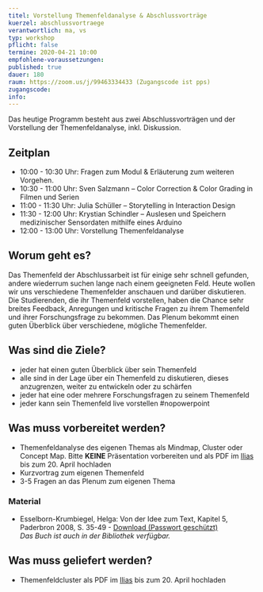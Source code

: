 ```yaml
---
titel: Vorstellung Themenfeldanalyse & Abschlussvorträge
kuerzel: abschlussvortraege
verantwortlich: ma, vs
typ: workshop
pflicht: false
termine: 2020-04-21 10:00
empfohlene-voraussetzungen: 
published: true
dauer: 180
raum: https://zoom.us/j/99463334433 (Zugangscode ist pps)
zugangscode: 
info: 
---
```


Das heutige Programm besteht aus zwei Abschlussvorträgen und der Vorstellung der Themenfeldanalyse, inkl. Diskussion.

## Zeitplan
- 10:00 - 10:30 Uhr: Fragen zum Modul & Erläuterung zum weiteren Vorgehen.
- 10:30 - 11:00 Uhr: Sven Salzmann – Color Correction & Color Grading in Filmen und Serien
- 11:00 - 11:30 Uhr: Julia Schüller – Storytelling in Interaction Design
- 11:30 - 12:00 Uhr: Krystian Schindler – Auslesen und Speichern medizinischer Sensordaten mithilfe eines Arduino
- 12:00 - 13:00 Uhr: Vorstellung Themenfeldanalyse

## Worum geht es?

Das Themenfeld der Abschlussarbeit ist für einige sehr schnell gefunden, andere wiederrum suchen lange nach einem geeigneten Feld. Heute wollen wir uns verschiedene Themenfelder anschauen und darüber diskutieren. Die Studierenden, die ihr Themenfeld vorstellen, haben die Chance sehr breites Feedback, Anregungen und kritische Fragen zu ihrem Themenfeld und ihrer Forschungsfrage zu bekommen. Das Plenum bekommt einen guten Überblick über verschiedene, mögliche Themenfelder.

## Was sind die Ziele?

- jeder hat einen guten Überblick über sein Themenfeld
- alle sind in der Lage über ein Themenfeld zu diskutieren, dieses anzugrenzen, weiter zu entwickeln oder zu schärfen
- jeder hat eine oder mehrere Forschungsfragen zu seinem Themenfeld
- jeder kann sein Themenfeld live vorstellen #nopowerpoint

## Was muss vorbereitet werden?

- Themenfeldanalyse des eigenen Themas als Mindmap, Cluster oder Concept Map. Bitte **KEINE** Präsentation vorbereiten und als PDF im [Ilias](https://ilias.th-koeln.de/goto.php?target=exc_1470959&client_id=ILIAS_FH_Koeln) bis zum 20. April hochladen
- Kurzvortrag zum eigenen Themenfeld
- 3-5 Fragen an das Plenum zum eigenen Thema

### Material
- Esselborn-Krumbiegel, Helga: Von der Idee zum Text, Kapitel 5, Paderbron 2008, S. 35-49 \- [Download (Passwort geschützt)](../../material/von-der-idee-zur-fragestellung.pdf)  
_Das Buch ist auch in der Bibliothek verfügbar._


## Was muss geliefert werden?
- Themenfeldcluster als PDF im [Ilias](https://ilias.th-koeln.de/goto.php?target=exc_1470959&client_id=ILIAS_FH_Koeln) bis zum 20. April hochladen
